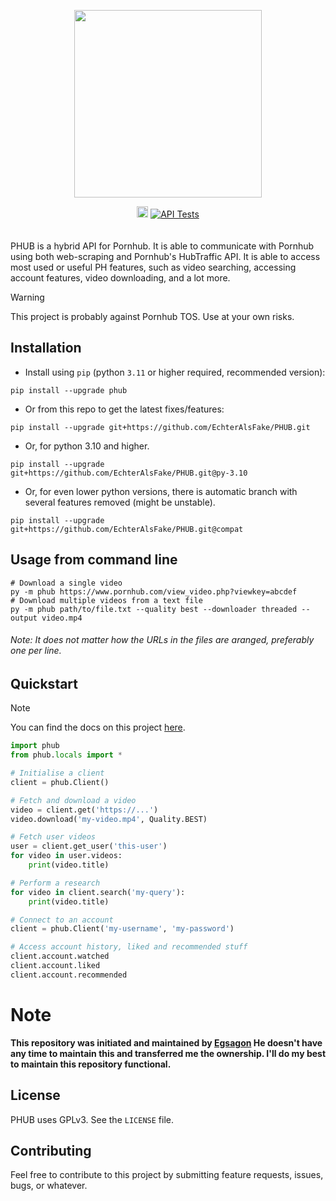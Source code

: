 <p align="center">
  <img width="300" src="https://image.tensorartassets.com/cdn-cgi/image/anim=true,f=avif,q=85/frontend/1711339876825.svg">
</p>

<div align="center">
    <a href="https://badge.fury.io/py/tensorart"><img src="https://d25lcipzij17d.cloudfront.net/badge.svg?id=py&r=r&ts=1683906897&type=6e&v=0.1&x2=0" alt="PyPI version" height="18"></a>
    <a href="https://github.com/EchterAlsFake/PHUB/workflows/"><img src="https://github.com/EchterAlsFake/PHUB/actions/workflows/tests.yml/badge.svg" alt="API Tests"/></a>
</div>

<br>
<br>
PHUB is a hybrid API for Pornhub. It is able to communicate with Pornhub
using both web-scraping and Pornhub's HubTraffic API. It is
able to access most used or useful PH features, such as video searching,
accessing account features, video downloading, and a lot more.

> [!WARNING]
> This project is probably against Pornhub TOS. Use at your own risks.

## Installation

- Install using `pip` (python `3.11` or higher required, recommended version): 
```shell
pip install --upgrade phub
```

- Or from this repo to get the latest fixes/features:
```shell
pip install --upgrade git+https://github.com/EchterAlsFake/PHUB.git
```

- Or, for python 3.10 and higher.
```shell
pip install --upgrade git+https://github.com/EchterAlsFake/PHUB.git@py-3.10
```

- Or, for even lower python versions, there is automatic branch with several features removed (might be unstable).
```shell
pip install --upgrade git+https://github.com/EchterAlsFake/PHUB.git@compat
```

## Usage from command line
```shell
# Download a single video
py -m phub https://www.pornhub.com/view_video.php?viewkey=abcdef
# Download multiple videos from a text file
py -m phub path/to/file.txt --quality best --downloader threaded --output video.mp4
```
###### Note: It does not matter how the URLs in the files are aranged, preferably one per line.

## Quickstart

> [!NOTE]
> You can find the docs on this project [here](https://phub.readthedocs.io).

```python
import phub
from phub.locals import *

# Initialise a client
client = phub.Client()

# Fetch and download a video
video = client.get('https://...')
video.download('my-video.mp4', Quality.BEST)

# Fetch user videos
user = client.get_user('this-user')
for video in user.videos:
    print(video.title)

# Perform a research
for video in client.search('my-query'):
    print(video.title)

# Connect to an account
client = phub.Client('my-username', 'my-password')

# Access account history, liked and recommended stuff
client.account.watched
client.account.liked
client.account.recommended
```

# Note
<strong>This repository was initiated and maintained by [Egsagon](https://github.com/Egsagon)
He doesn't have any time to maintain this and transferred me the ownership.
I'll do my best to maintain this repository functional.</strong>


## License

PHUB uses GPLv3. See the `LICENSE` file.

## Contributing

Feel free to contribute to this project by submitting
feature requests, issues, bugs, or whatever.
